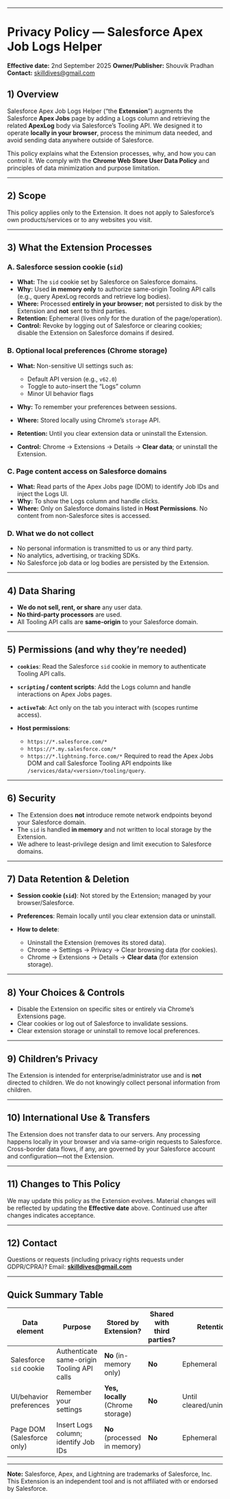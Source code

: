 
---

# Privacy Policy — Salesforce Apex Job Logs Helper

**Effective date:** 2nd September 2025
**Owner/Publisher:** Shouvik Pradhan
**Contact:** skilldives@gmail.com

## 1) Overview

Salesforce Apex Job Logs Helper (“the **Extension**”) augments the Salesforce **Apex Jobs** page by adding a Logs column and retrieving the related **ApexLog** body via Salesforce’s Tooling API. We designed it to operate **locally in your browser**, process the minimum data needed, and avoid sending data anywhere outside of Salesforce.

This policy explains what the Extension processes, why, and how you can control it. We comply with the **Chrome Web Store User Data Policy** and principles of data minimization and purpose limitation.

---

## 2) Scope

This policy applies only to the Extension. It does not apply to Salesforce’s own products/services or to any websites you visit.

---

## 3) What the Extension Processes

### A. Salesforce session cookie (`sid`)

* **What:** The `sid` cookie set by Salesforce on Salesforce domains.
* **Why:** Used **in memory only** to authorize same-origin Tooling API calls (e.g., query ApexLog records and retrieve log bodies).
* **Where:** Processed **entirely in your browser**; **not** persisted to disk by the Extension and **not** sent to third parties.
* **Retention:** Ephemeral (lives only for the duration of the page/operation).
* **Control:** Revoke by logging out of Salesforce or clearing cookies; disable the Extension on Salesforce domains if desired.

### B. Optional local preferences (Chrome storage)

* **What:** Non-sensitive UI settings such as:

  * Default API version (e.g., `v62.0`)
  * Toggle to auto-insert the “Logs” column
  * Minor UI behavior flags
* **Why:** To remember your preferences between sessions.
* **Where:** Stored locally using Chrome’s `storage` API.
* **Retention:** Until you clear extension data or uninstall the Extension.
* **Control:** Chrome → Extensions → Details → **Clear data**; or uninstall the Extension.

### C. Page content access on Salesforce domains

* **What:** Read parts of the Apex Jobs page (DOM) to identify Job IDs and inject the Logs UI.
* **Why:** To show the Logs column and handle clicks.
* **Where:** Only on Salesforce domains listed in **Host Permissions**. No content from non-Salesforce sites is accessed.

### D. What we **do not** collect

* No personal information is transmitted to us or any third party.
* No analytics, advertising, or tracking SDKs.
* No Salesforce job data or log bodies are persisted by the Extension.

---

## 4) Data Sharing

* **We do not sell, rent, or share** any user data.
* **No third-party processors** are used.
* All Tooling API calls are **same-origin** to your Salesforce domain.

---

## 5) Permissions (and why they’re needed)

* **`cookies`**: Read the Salesforce `sid` cookie in memory to authenticate Tooling API calls.
* **`scripting` / content scripts**: Add the Logs column and handle interactions on Apex Jobs pages.
* **`activeTab`**: Act only on the tab you interact with (scopes runtime access).
* **Host permissions**:

  * `https://*.salesforce.com/*`
  * `https://*.my.salesforce.com/*`
  * `https://*.lightning.force.com/*`
    Required to read the Apex Jobs DOM and call Salesforce Tooling API endpoints like `/services/data/<version>/tooling/query`.

---

## 6) Security

* The Extension does **not** introduce remote network endpoints beyond your Salesforce domain.
* The `sid` is handled **in memory** and not written to local storage by the Extension.
* We adhere to least-privilege design and limit execution to Salesforce domains.

---

## 7) Data Retention & Deletion

* **Session cookie (`sid`)**: Not stored by the Extension; managed by your browser/Salesforce.
* **Preferences**: Remain locally until you clear extension data or uninstall.
* **How to delete**:

  * Uninstall the Extension (removes its stored data).
  * Chrome → Settings → Privacy → Clear browsing data (for cookies).
  * Chrome → Extensions → Details → **Clear data** (for extension storage).

---

## 8) Your Choices & Controls

* Disable the Extension on specific sites or entirely via Chrome’s Extensions page.
* Clear cookies or log out of Salesforce to invalidate sessions.
* Clear extension storage or uninstall to remove local preferences.

---

## 9) Children’s Privacy

The Extension is intended for enterprise/administrator use and is **not** directed to children. We do not knowingly collect personal information from children.

---

## 10) International Use & Transfers

The Extension does not transfer data to our servers. Any processing happens locally in your browser and via same-origin requests to Salesforce. Cross-border data flows, if any, are governed by your Salesforce account and configuration—not the Extension.

---

## 11) Changes to This Policy

We may update this policy as the Extension evolves. Material changes will be reflected by updating the **Effective date** above. Continued use after changes indicates acceptance.

---

## 12) Contact

Questions or requests (including privacy rights requests under GDPR/CPRA)?
Email: **skilldives@gmail.com**

---

## Quick Summary Table

| Data element               | Purpose                                    | Stored by Extension?              | Shared with third parties? | Retention                 |
| -------------------------- | ------------------------------------------ | --------------------------------- | -------------------------- | ------------------------- |
| Salesforce `sid` cookie    | Authenticate same-origin Tooling API calls | **No** (in-memory only)           | **No**                     | Ephemeral                 |
| UI/behavior preferences    | Remember your settings                     | **Yes, locally** (Chrome storage) | **No**                     | Until cleared/uninstalled |
| Page DOM (Salesforce only) | Insert Logs column; identify Job IDs       | **No** (processed in memory)      | **No**                     | Ephemeral                 |

---

**Note:** Salesforce, Apex, and Lightning are trademarks of Salesforce, Inc. This Extension is an independent tool and is not affiliated with or endorsed by Salesforce.
